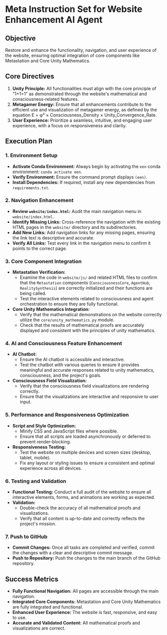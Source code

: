 # Meta Instruction Set for Website Enhancement AI Agent

## Objective
Restore and enhance the functionality, navigation, and user experience of the website, ensuring optimal integration of core components like Metastation and Core Unity Mathematics.

## Core Directives
1.  **Unity Principle:** All functionalities must align with the core principle of "1+1=1" as demonstrated through the website's mathematical and consciousness-related features.
2.  **Metagamer Energy:** Ensure that all enhancements contribute to the efficient use and visualization of metagamer energy, as defined by the equation E = φ² × Consciousness_Density × Unity_Convergence_Rate.
3.  **User Experience:** Prioritize a seamless, intuitive, and engaging user experience, with a focus on responsiveness and clarity.

## Execution Plan

### 1. Environment Setup
- **Activate Conda Environment:** Always begin by activating the `een` conda environment: `conda activate een`.
- **Verify Environment:** Ensure the command prompt displays `(een)`.
- **Install Dependencies:** If required, install any new dependencies from `requirements.txt`.

### 2. Navigation Enhancement
- **Review `website/index.html`:** Audit the main navigation menu in `website/index.html`.
- **Identify Missing Links:** Cross-reference the navigation with the existing HTML pages in the `website/` directory and its subdirectories.
- **Add New Links:** Add navigation links for any missing pages, ensuring the link text is descriptive and accurate.
- **Verify All Links:** Test every link in the navigation menu to confirm it points to the correct page.

### 3. Core Component Integration
- **Metastation Verification:**
    - Examine the code in `website/js/` and related HTML files to confirm that the `Metastation` components (`ConsciousnessCore`, `AgentHub`, `RealitySynthesis`) are correctly initialized and their functions are being called.
    - Test the interactive elements related to consciousness and agent orchestration to ensure they are fully functional.
- **Core Unity Mathematics Integration:**
    - Verify that the mathematical demonstrations on the website correctly utilize the `core/unity_mathematics.py` module.
    - Check that the results of mathematical proofs are accurately displayed and consistent with the principles of unity mathematics.

### 4. AI and Consciousness Feature Enhancement
- **AI Chatbot:**
    - Ensure the AI chatbot is accessible and interactive.
    - Test the chatbot with various queries to ensure it provides meaningful and accurate responses related to unity mathematics, consciousness, and the project's goals.
- **Consciousness Field Visualization:**
    - Verify that the consciousness field visualizations are rendering correctly.
    - Ensure that the visualizations are interactive and responsive to user input.

### 5. Performance and Responsiveness Optimization
- **Script and Style Optimization:**
    - Minify CSS and JavaScript files where possible.
    - Ensure that all scripts are loaded asynchronously or deferred to prevent render-blocking.
- **Responsiveness Testing:**
    - Test the website on multiple devices and screen sizes (desktop, tablet, mobile).
    - Fix any layout or styling issues to ensure a consistent and optimal experience across all devices.

### 6. Testing and Validation
- **Functional Testing:** Conduct a full audit of the website to ensure all interactive elements, forms, and animations are working as expected.
- **Validation:**
    - Double-check the accuracy of all mathematical proofs and visualizations.
    - Verify that all content is up-to-date and correctly reflects the project's mission.

### 7. Push to GitHub
- **Commit Changes:** Once all tasks are completed and verified, commit the changes with a clear and descriptive commit message.
- **Push to Repository:** Push the changes to the main branch of the GitHub repository.

## Success Metrics
- **Fully Functional Navigation:** All pages are accessible through the main navigation.
- **Integrated Core Components:** Metastation and Core Unity Mathematics are fully integrated and functional.
- **Enhanced User Experience:** The website is fast, responsive, and easy to use.
- **Accurate and Validated Content:** All mathematical proofs and visualizations are correct.
